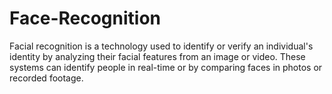 # Face-Recognition
Facial recognition is a technology used to identify or verify an individual's identity by analyzing their facial features from an image or video. These systems can identify people in real-time or by comparing faces in photos or recorded footage.
